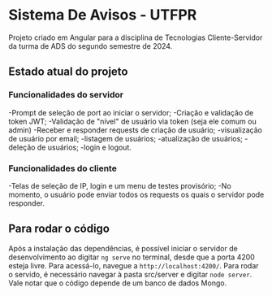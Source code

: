 # Sistema De Avisos - UTFPR

Projeto criado em Angular para a disciplina de Tecnologias Cliente-Servidor da turma de ADS do segundo semestre de 2024.

## Estado atual do projeto

### Funcionalidades do servidor
-Prompt de seleção de port ao iniciar o servidor;
-Criação e validação de token JWT;
-Validação de "nível" de usuário via token (seja ele comum ou admin)
-Receber e responder requests de criação de usuário;
-visualização de usuário por email;
-listagem de usuários;
-atualização de usuários;
-deleção de usuários;
-login e logout.

### Funcionalidades do cliente
-Telas de seleção de IP, login e um menu de testes provisório;
-No momento, o usuário pode enviar todos os requests os quais o servidor pode responder.

## Para rodar o código
Após a instalação das dependências, é possível iniciar o servidor de desenvolvimento ao digitar `ng serve` no terminal, desde que a porta 4200 esteja livre. Para acessá-lo, navegue a `http://localhost:4200/`.
Para rodar o servido, é necessário navegar à pasta src/server e digitar `node server`.
Vale notar que o código depende de um banco de dados Mongo.
